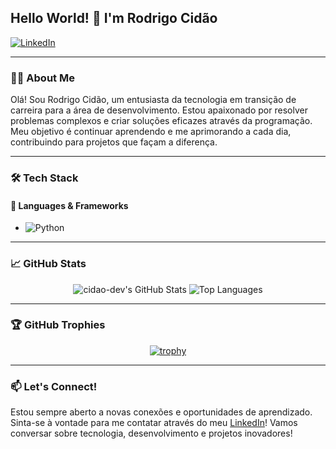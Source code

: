 ## Hello World! 👋 I'm Rodrigo Cidão

[![LinkedIn](https://img.shields.io/badge/LinkedIn-0077B5?style=flat-square&logo=linkedin&logoColor=white)](https://www.linkedin.com/in/rodrigo-araújo-1b6300312)

---

### 👨‍💻 About Me
Olá! Sou Rodrigo Cidão, um entusiasta da tecnologia em transição de carreira para a área de desenvolvimento. Estou apaixonado por resolver problemas complexos e criar soluções eficazes através da programação. Meu objetivo é continuar aprendendo e me aprimorando a cada dia, contribuindo para projetos que façam a diferença.

---

### 🛠️ Tech Stack

#### 🚀 Languages & Frameworks

- ![Python](https://img.shields.io/badge/Python-3776AB?style=for-the-badge&logo=python&logoColor=white) 
---

### 📈 GitHub Stats

<div align="center">
  
![cidao-dev's GitHub Stats](https://github-readme-stats.vercel.app/api?username=cidao-dev&show_icons=true&theme=tokyonight&include_all_commits=true&count_private=true&hide_border=true&border_radius=10)
![Top Languages](https://github-readme-stats.vercel.app/api/top-langs/?username=cidao-dev&layout=compact&theme=tokyonight&hide_border=true&border_radius=10)
  
</div>

---

### 🏆 GitHub Trophies
<div align="center">
  
[![trophy](https://github-profile-trophy.vercel.app/?username=cidao-dev&theme=darkhub&no-bg=true&margin-w=15&margin-h=15)](https://github.com/ryo-ma/github-profile-trophy)
  
</div>

---

### 📫 Let's Connect!

Estou sempre aberto a novas conexões e oportunidades de aprendizado. Sinta-se à vontade para me contatar através do meu [LinkedIn](https://www.linkedin.com/in/rodrigo-araújo-1b6300312)! Vamos conversar sobre tecnologia, desenvolvimento e projetos inovadores!


